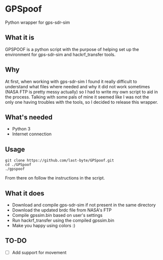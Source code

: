# GPSpoof
Python wrapper for gps-sdr-sim

## What it is
GPSPOOF is a python script with the purpose of helping set up the environment for gps-sdr-sim and hackrf_transfer tools.

## Why
At first, when working with gps-sdr-sim I found it really difficult to understand what files where needed and why it did not work sometimes (NASA FTP is pretty messy actually) so I had to write my own script to aid in the process. Talking with some pals of mine it seemed like I was not the only one having troubles with the tools, so I decided to release this wrapper.

## What's needed
* Python 3
* Internet connection

## Usage
```
git clone https://github.com/last-byte/GPSpoof.git
cd ./GPSpoof
./gpspoof
```
From there on follow the instructions in the script.

## What it does
* Download and compile gps-sdr-sim if not present in the same directory
* Download the updated brdc file from NASA's FTP
* Compile gpssim.bin based on user's settings
* Run hackrf_transfer using the compiled gpssim.bin
* Make you happy using colors :)

## TO-DO
* [ ] Add support for movement
